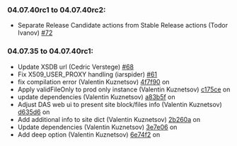 ### **04.07.40rc1 to 04.07.40rc2:**
  - Separate Release Candidate actions from Stable Release actions (Todor Ivanov) [#72](https://github.com/dmwm/das2go/pull/72)


### **04.07.35 to 04.07.40rc1:**
  - Update XSDB url (Cedric Verstege) [#68](https://github.com/dmwm/das2go/pull/68)
  - Fix X509_USER_PROXY handling (iarspider) [#61](https://github.com/dmwm/das2go/pull/61)
  - fix compilation error (Valentin Kuznetsov) [4f7f90](https://github.com/dmwm/das2go/commit/4f7f90205bdba7e790a044c81e07475428756633) on 
  - Apply validFileOnly to prod only instance (Valentin Kuznetsov) [c175ce](https://github.com/dmwm/das2go/commit/c175cee9db102c22f57a6dc82f708c897661681f) on 
  - update dependencies (Valentin Kuznetsov) [a83b5f](https://github.com/dmwm/das2go/commit/a83b5fcfc333083c1596db240d53bcdf6bef3b3c) on 
  - Adjust DAS web ui to present site block/files info (Valentin Kuznetsov) [d635d6](https://github.com/dmwm/das2go/commit/d635d67d9cb408bf691887acd19efba41ad2be66) on 
  - Add additional info to site dict (Valentin Kuznetsov) [2b260a](https://github.com/dmwm/das2go/commit/2b260a7e57140de2638cfe5789e13cf1a948f0ac) on 
  - Update dependencies (Valentin Kuznetsov) [3e7e06](https://github.com/dmwm/das2go/commit/3e7e063000b8945bba2febe62724c5085b54ccc0) on 
  - Add deep option (Valentin Kuznetsov) [6e74f2](https://github.com/dmwm/das2go/commit/6e74f2ec5c8ddb5558b748c77276b7c2692f9484) on 


